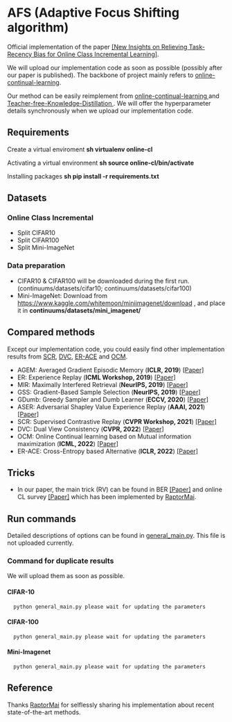 # AFS (Adaptive Focus Shifting algorithm)
Official implementation of the paper [[New Insights on Relieving Task-Recency Bias for Online Class Incremental Learning]](https://arxiv.org/abs/2302.08243).

We will upload our implementation code as soon as possible (possibly after our paper is published). The backbone of project mainly refers to [online-continual-learning](https://github.com/RaptorMai/online-continual-learning). 

Our method can be easily reimplement from [online-continual-learning
](https://github.com/RaptorMai/online-continual-learning) and [Teacher-free-Knowledge-Distillation
](https://github.com/yuanli2333/Teacher-free-Knowledge-Distillation). We will offer the hyperparameter details synchronously when we upload our implementation code.

## Requirements
Create a virtual enviroment **sh virtualenv online-cl**

Activating a virtual environment **sh source online-cl/bin/activate**

Installing packages **sh pip install -r requirements.txt**

## Datasets 

### Online Class Incremental
- Split CIFAR10
- Split CIFAR100
- Split Mini-ImageNet

### Data preparation
- CIFAR10 & CIFAR100 will be downloaded during the first run. (continuums/datasets/cifar10; continuums/datasets/cifar100)
- Mini-ImageNet: Download from https://www.kaggle.com/whitemoon/miniimagenet/download , and place it in **continuums/datasets/mini_imagenet/**

## Compared methods 
Except our implementation code, you could easily find other implementation results from [SCR](https://github.com/RaptorMai/online-continual-learning), [DVC](https://github.com/YananGu/DVC), [ER-ACE](https://github.com/pclucas14/AML) and [OCM](https://github.com/gydpku/OCM). 

* AGEM: Averaged Gradient Episodic Memory (**ICLR, 2019**) [[Paper]](https://openreview.net/forum?id=Hkf2_sC5FX)
* ER: Experience Replay (**ICML Workshop, 2019**) [[Paper]](https://arxiv.org/abs/1902.10486)
* MIR: Maximally Interfered Retrieval (**NeurIPS, 2019**) [[Paper]](https://proceedings.neurips.cc/paper/2019/hash/15825aee15eb335cc13f9b559f166ee8-Abstract.html)
* GSS: Gradient-Based Sample Selection (**NeurIPS, 2019**) [[Paper]](https://arxiv.org/pdf/1903.08671.pdf)
* GDumb: Greedy Sampler and Dumb Learner (**ECCV, 2020**) [[Paper]](https://www.robots.ox.ac.uk/~tvg/publications/2020/gdumb.pdf)
* ASER: Adversarial Shapley Value Experience Replay (**AAAI, 2021**) [[Paper]](https://arxiv.org/abs/2009.00093)
* SCR: Supervised Contrastive Replay (**CVPR Workshop, 2021**) [[Paper]](https://arxiv.org/abs/2103.13885) 
* DVC: Dual View Consistency (**CVPR, 2022**) [[Paper]](https://openaccess.thecvf.com/content/CVPR2022/html/Gu_Not_Just_Selection_but_Exploration_Online_Class-Incremental_Continual_Learning_via_CVPR_2022_paper.html)
* OCM: Online Continual learning based on Mutual information maximization (**ICML, 2022**) [[Paper]](https://proceedings.mlr.press/v162/guo22g/guo22g.pdf)
* ER-ACE: Cross-Entropy based Alternative (**ICLR, 2022**) [[Paper]](https://openreview.net/pdf?id=N8MaByOzUfb)


## Tricks
- In our paper, the main trick (RV) can be found in BER [[Paper]](https://arxiv.org/abs/2007.05683) and online CL survey [[Paper]](https://arxiv.org/pdf/2101.10423.pdf) which has been implemented by [RaptorMai](https://github.com/RaptorMai/online-continual-learning). 

## Run commands
Detailed descriptions of options can be found in [general_main.py](general_main.py). This file is not uploaded currently.

### Command for duplicate results
We will upload them as soon as possible.

#### CIFAR-10
```shell
  python general_main.py please wait for updating the parameters 
 ```

#### CIFAR-100
```shell
  python general_main.py please wait for updating the parameters
 ```
 
#### Mini-Imagenet
```shell
  python general_main.py please wait for updating the parameters
 ```


## Reference

Thanks [RaptorMai](https://github.com/RaptorMai) for selflessly sharing his implementation about recent state-of-the-art methods.
